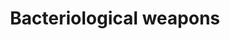 ---
title: Bacteriological weapons
longTitle: 'Bacteriological weapons'
tags:
- gccommon
usedFor:
- "[[Biological weapons]]"
---